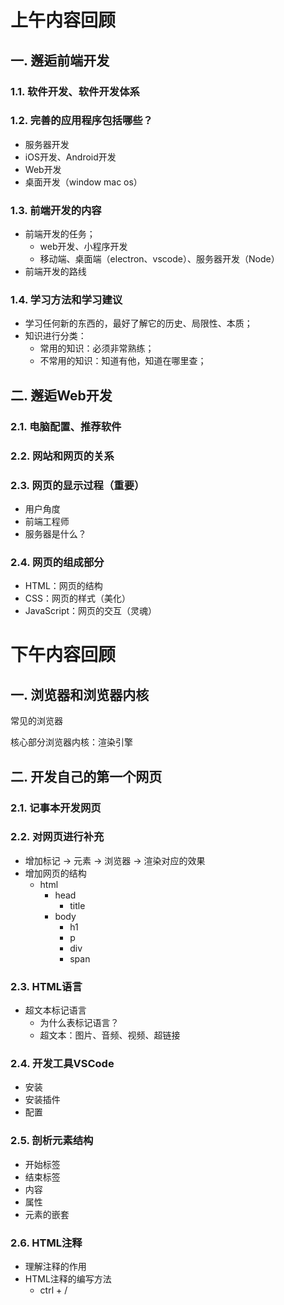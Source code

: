 # 上午内容回顾

## 一. 邂逅前端开发

### 1.1. 软件开发、软件开发体系





### 1.2. 完善的应用程序包括哪些？

* 服务器开发
* iOS开发、Android开发
* Web开发
* 桌面开发（window mac os）



### 1.3. 前端开发的内容

* 前端开发的任务；
  * web开发、小程序开发
  * 移动端、桌面端（electron、vscode）、服务器开发（Node）
* 前端开发的路线



### 1.4. 学习方法和学习建议

* 学习任何新的东西的，最好了解它的历史、局限性、本质；
* 知识进行分类：
  * 常用的知识：必须非常熟练；
  * 不常用的知识：知道有他，知道在哪里查；





## 二. 邂逅Web开发

### 2.1. 电脑配置、推荐软件



### 2.2. 网站和网页的关系



### 2.3. 网页的显示过程（重要）

* 用户角度
* 前端工程师
* 服务器是什么？



### 2.4. 网页的组成部分

* HTML：网页的结构
* CSS：网页的样式（美化）
* JavaScript：网页的交互（灵魂）





# 下午内容回顾

## 一. 浏览器和浏览器内核

常见的浏览器

核心部分浏览器内核：渲染引擎



## 二. 开发自己的第一个网页

### 2.1. 记事本开发网页



### 2.2. 对网页进行补充

* 增加标记 -> 元素 -> 浏览器 -> 渲染对应的效果
* 增加网页的结构
  * html
    * head
      * title
    * body 
      * h1
      * p
      * div
      * span



### 2.3. HTML语言

* 超文本标记语言
  * 为什么表标记语言？
  * 超文本：图片、音频、视频、超链接



### 2.4. 开发工具VSCode

* 安装
* 安装插件
* 配置



### 2.5. 剖析元素结构

* 开始标签
* 结束标签
* 内容
* 属性
* 元素的嵌套





### 2.6. HTML注释

* 理解注释的作用
* HTML注释的编写方法
  * ctrl + /






















